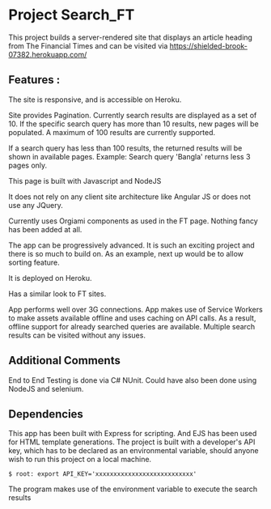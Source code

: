 # Project Search_FT
 
This project builds a server-rendered site that displays an article heading from The Financial Times and can be visited via https://shielded-brook-07382.herokuapp.com/


## Features :

The site is responsive, and is accessible on Heroku.

Site provides Pagination. Currently search results are displayed as a set of 10. If the specific search query has more than 10 results, new pages will be populated. A maximum of 100 results are currently supported.

If a search query has less than 100 results, the returned results will be shown in available pages. 
Example: Search query 'Bangla' returns less 3 pages only.

This page is built with Javascript and NodeJS

It does not rely on any client site architecture like Angular JS or does not use any JQuery.

Currently uses Orgiami components as used in the FT page. Nothing fancy has been added at all.

The app can be progressively advanced. It is such an exciting project and there is so much to build on. As an example, next up would be to allow sorting feature.

It is deployed on Heroku.

Has a similar look to FT sites.

App performs well over 3G connections. App makes use of Service Workers to make assets available offline and uses caching on API calls. As a result, offline support for already searched queries are available. Multiple search results can be visited without any issues.


## Additional Comments
 End to End Testing is done via C# NUnit. Could have also been done using NodeJS and selenium.
 
 
 ## Dependencies
 This app has been built with Express for scripting. And EJS has been used for HTML template generations. The project is built with a developer's API key, which has to be declared as an environmental variable, should anyone wish to run this project on a local machine.
 
 `$ root: export API_KEY='xxxxxxxxxxxxxxxxxxxxxxxxxxx'`
 
 The program makes use of the environment variable to execute the search results
 
 ## 
